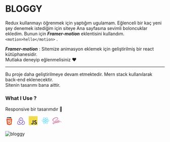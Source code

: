 # BLOGGY
Redux kullanmayı öğrenmek için yaptığım ugulamam. Eğlenceli bir kaç yeni şey denemek istediğim için siteye Ana sayfasına sevimli boloncuklar ekledim. Bunun için ***Framer-motion*** eklentisini kullandım. `<motion>hello</motion>` .  

***Framer-motion*** : Sitemize animasyon eklemek için geliştirilmiş bir react kütüphanesidir.  
Mutlaka deneyip eğlenmelisiniz :heart:   
<hr>

Bu proje daha geliştirilmeye devam etmektedir. Mern stack kullanılarak back-end eklenecektir.  
Sitenin tasarımı bana aittir. 

### What I Use ?
Responsive bir tasarımdır :rotating_light:
<p>
<img height="25" width="25" alt="html" src="https://raw.githubusercontent.com/github/explore/80688e429a7d4ef2fca1e82350fe8e3517d3494d/topics/html/html.png">
  &nbsp;
  <img height="25" width="25" alt="css" src="https://raw.githubusercontent.com/github/explore/80688e429a7d4ef2fca1e82350fe8e3517d3494d/topics/redux/redux.png">
  &nbsp;
  <img height="28" width="28" alt="javascript" src="https://raw.githubusercontent.com/github/explore/80688e429a7d4ef2fca1e82350fe8e3517d3494d/topics/javascript/javascript.png">
  &nbsp;
  <img height="28" width="28" alt="react js" src="https://raw.githubusercontent.com/github/explore/80688e429a7d4ef2fca1e82350fe8e3517d3494d/topics/react/react.png">
  &nbsp;<img height="28" width="28" alt="Sass" src="https://raw.githubusercontent.com/github/explore/80688e429a7d4ef2fca1e82350fe8e3517d3494d/topics/sass/sass.png">
</p>
<p>
 <img align="center" alt="bloggy" src="[https://raw.githubusercontent.com/github/explore/80688e429a7d4ef2fca1e82350fe8e3517d3494d/topics/react/react.png](https://user-images.githubusercontent.com/44196940/170579230-93a45ebf-e5b1-463c-81e7-ef60ce34b808.png)">
  </p>


